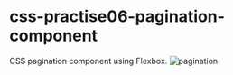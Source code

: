 # css-practise06-pagination-component
CSS pagination component using Flexbox.
![pagination](https://user-images.githubusercontent.com/28096760/178260092-bfdbb579-d15e-4d27-9c95-859215dde128.gif)
